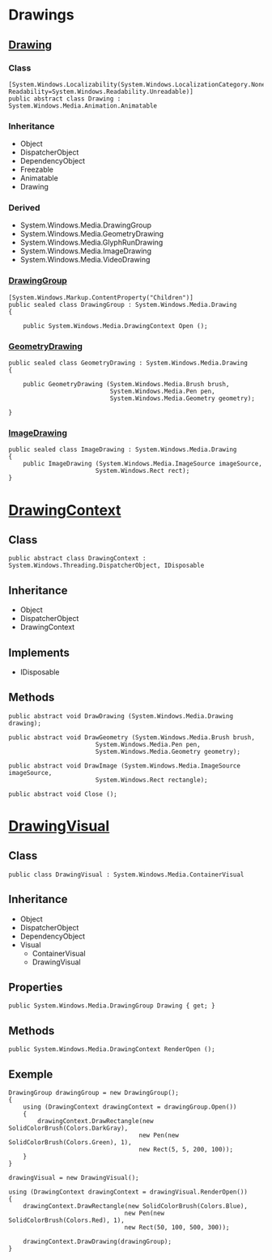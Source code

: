 
# Drawings

## [Drawing](https://docs.microsoft.com/en-us/dotnet/api/system.windows.media.drawing?view=windowsdesktop-6.0)

### Class

	[System.Windows.Localizability(System.Windows.LocalizationCategory.None, Readability=System.Windows.Readability.Unreadable)]
	public abstract class Drawing : System.Windows.Media.Animation.Animatable

### Inheritance

- Object
- DispatcherObject
- DependencyObject
- Freezable
- Animatable
- Drawing

### Derived

- System.Windows.Media.DrawingGroup
- System.Windows.Media.GeometryDrawing
- System.Windows.Media.GlyphRunDrawing
- System.Windows.Media.ImageDrawing
- System.Windows.Media.VideoDrawing

### [DrawingGroup](https://docs.microsoft.com/en-us/dotnet/api/system.windows.media.drawinggroup?view=windowsdesktop-6.0)

	[System.Windows.Markup.ContentProperty("Children")]
	public sealed class DrawingGroup : System.Windows.Media.Drawing
	{

		public System.Windows.Media.DrawingContext Open ();

### [GeometryDrawing](https://docs.microsoft.com/en-us/dotnet/api/system.windows.media.geometrydrawing?view=windowsdesktop-6.0)

	public sealed class GeometryDrawing : System.Windows.Media.Drawing
	{

		public GeometryDrawing (System.Windows.Media.Brush brush, 
								System.Windows.Media.Pen pen, 
								System.Windows.Media.Geometry geometry);

	}

### [ImageDrawing](https://docs.microsoft.com/en-us/dotnet/api/system.windows.media.imagedrawing?view=windowsdesktop-6.0)

	public sealed class ImageDrawing : System.Windows.Media.Drawing
	{
		public ImageDrawing (System.Windows.Media.ImageSource imageSource, 
							System.Windows.Rect rect);
	}


# [DrawingContext](https://docs.microsoft.com/en-us/dotnet/api/system.windows.media.drawingcontext?view=windowsdesktop-6.0)

## Class

	public abstract class DrawingContext : System.Windows.Threading.DispatcherObject, IDisposable

## Inheritance

- Object
- DispatcherObject
- DrawingContext

## Implements

- IDisposable

## Methods

	public abstract void DrawDrawing (System.Windows.Media.Drawing drawing);

	public abstract void DrawGeometry (System.Windows.Media.Brush brush, 
							System.Windows.Media.Pen pen, 
							System.Windows.Media.Geometry geometry);

	public abstract void DrawImage (System.Windows.Media.ImageSource imageSource, 
							System.Windows.Rect rectangle);

	public abstract void Close ();


# [DrawingVisual](https://docs.microsoft.com/en-us/dotnet/api/system.windows.media.drawingvisual?view=windowsdesktop-6.0)

## Class

	public class DrawingVisual : System.Windows.Media.ContainerVisual

## Inheritance

- Object
- DispatcherObject
- DependencyObject
- Visual
  - ContainerVisual
  - DrawingVisual

## Properties

	public System.Windows.Media.DrawingGroup Drawing { get; }

## Methods

	public System.Windows.Media.DrawingContext RenderOpen ();

## Exemple

    DrawingGroup drawingGroup = new DrawingGroup();
    {
        using (DrawingContext drawingContext = drawingGroup.Open())
        {
            drawingContext.DrawRectangle(new SolidColorBrush(Colors.DarkGray),
										new Pen(new SolidColorBrush(Colors.Green), 1),
										new Rect(5, 5, 200, 100));
        }
    }

    drawingVisual = new DrawingVisual();

    using (DrawingContext drawingContext = drawingVisual.RenderOpen())
    {
        drawingContext.DrawRectangle(new SolidColorBrush(Colors.Blue),
									new Pen(new SolidColorBrush(Colors.Red), 1),
									new Rect(50, 100, 500, 300));

        drawingContext.DrawDrawing(drawingGroup);
    }
